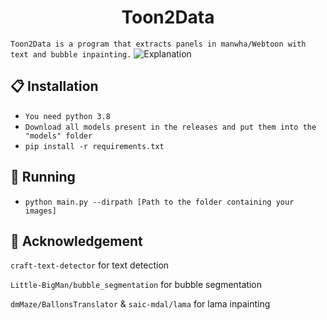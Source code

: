 <h1 align="center">Toon2Data</h1>

`Toon2Data is a program that extracts panels in manwha/Webtoon with text and bubble inpainting.`
![Explanation](https://i.imgur.com/NPJu7rt.png)

## 📋 Installation

- ```You need python 3.8```
- ```Download all models present in the releases and put them into the "models" folder```
- ```pip install -r requirements.txt```

## 👏 Running

- ```python main.py --dirpath [Path to the folder containing your images]```

## 🤝 Acknowledgement

```craft-text-detector``` for text detection

```Little-BigMan/bubble_segmentation``` for bubble segmentation

```dmMaze/BallonsTranslator``` & ```saic-mdal/lama``` for lama inpainting